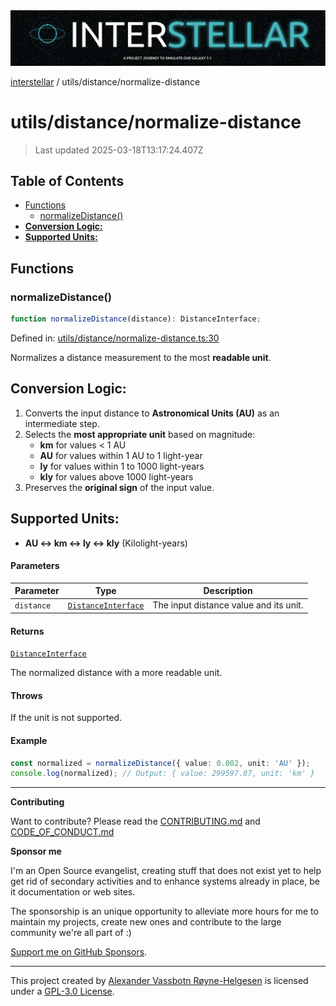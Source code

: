<div>
  <img alt="SPECCER logo" src="https://raw.githubusercontent.com/phun-ky/interstellar/main/public/interstellar-header.png" style="max-height:120px;" />
</div>

[interstellar](../../README.md) / utils/distance/normalize-distance

# utils/distance/normalize-distance

> Last updated 2025-03-18T13:17:24.407Z

## Table of Contents

- [Functions](#functions)
  - [normalizeDistance()](#normalizedistance)
- [**Conversion Logic:**](#conversion-logic)
- [**Supported Units:**](#supported-units)

## Functions

### normalizeDistance()

```ts
function normalizeDistance(distance): DistanceInterface;
```

Defined in:
[utils/distance/normalize-distance.ts:30](https://github.com/phun-ky/interstellar/blob/main/src/utils/distance/normalize-distance.ts#L30)

Normalizes a distance measurement to the most **readable unit**.

## **Conversion Logic:**

1. Converts the input distance to **Astronomical Units (AU)** as an intermediate
   step.
2. Selects the **most appropriate unit** based on magnitude:
   - **km** for values \< 1 AU
   - **AU** for values within 1 AU to 1 light-year
   - **ly** for values within 1 to 1000 light-years
   - **kly** for values above 1000 light-years
3. Preserves the **original sign** of the input value.

## **Supported Units:**

- **AU ↔ km ↔ ly ↔ kly** (Kilolight-years)

#### Parameters

| Parameter  | Type                                                             | Description                            |
| ---------- | ---------------------------------------------------------------- | -------------------------------------- |
| `distance` | [`DistanceInterface`](../../types/distance.md#distanceinterface) | The input distance value and its unit. |

#### Returns

[`DistanceInterface`](../../types/distance.md#distanceinterface)

The normalized distance with a more readable unit.

#### Throws

If the unit is not supported.

#### Example

```ts
const normalized = normalizeDistance({ value: 0.002, unit: 'AU' });
console.log(normalized); // Output: { value: 299597.87, unit: 'km' }
```

---

**Contributing**

Want to contribute? Please read the
[CONTRIBUTING.md](https://github.com/phun-ky/interstellar/blob/main/CONTRIBUTING.md)
and
[CODE_OF_CONDUCT.md](https://github.com/phun-ky/interstellar/blob/main/CODE_OF_CONDUCT.md)

**Sponsor me**

I'm an Open Source evangelist, creating stuff that does not exist yet to help
get rid of secondary activities and to enhance systems already in place, be it
documentation or web sites.

The sponsorship is an unique opportunity to alleviate more hours for me to
maintain my projects, create new ones and contribute to the large community
we're all part of :)

[Support me on GitHub Sponsors](https://github.com/sponsors/phun-ky).

---

This project created by [Alexander Vassbotn Røyne-Helgesen](http://phun-ky.net)
is licensed under a
[GPL-3.0 License](https://choosealicense.com/licenses/gpl-3.0/).

